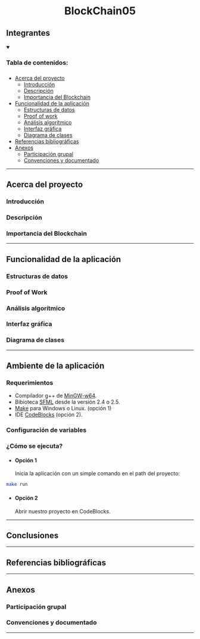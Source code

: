 <h1 align="center">BlockChain05</h1>

## Integrantes


<a name="readme-top"></a>
<details open>
  <summary><h3>Tabla de contenidos:<h3></summary>
  <ul>
    <li><a href="#acerca-del-proyecto">
      Acerca del proyecto
      <ul>
        <li><a href="#introducción">Introducción</a></li>
        <li><a href="#descripción">Descripción</a></li>
        <li><a href="#importancia-del-blockchain">Importancia del Blockchain</a></li>
      </ul>
    </a></li>
    <li><a href="#funcionalidad-de-la-aplicación">
      Funcionalidad de la aplicación
      <ul>
        <li><a href="#estructuras-de-datos">Estructuras de datos</a></li>
        <li><a href="#proof-of-work">Proof of work</a></li>
        <li><a href="#análisis-algorítmico">Análisis algorítmico</a></li>
        <li><a href="#interfaz-gráfica">Interfaz gráfica</a></li>
        <li><a href="#diagrama-de-clases">Diagrama de clases</a></li>
      </ul>
    </a></li>
    <li><a href="#referencias-bibliográficas">Referencias bibliográficas</a></li>
    <li><a href="#anexos">
      Anexos
    <ul>
        <li><a href="#participación-grupal">Participación grupal</a></li>
        <li><a href="#convenciones-y-documentado">Convenciones y documentado</a></li>
      </ul>
    </a></li>
  </ul>
</details>

<hr>

## Acerca del proyecto

### Introducción

### Descripción

### Importancia del Blockchain

<hr>

## Funcionalidad de la aplicación

### Estructuras de datos

### Proof of Work

### Análisis algorítmico

### Interfaz gráfica

### Diagrama de clases

<hr>

## Ambiente de la aplicación

### Requerimientos

- Compilador g++ de [MinGW-w64](https://www.mingw-w64.org/downloads/).
- Bibioteca [SFML](https://www.sfml-dev.org/download/sfml/2.5.1/) desde la versión 2.4 o 2.5.
- [Make](https://gnuwin32.sourceforge.net/packages/make.htm) para Windows o Linux. (opción 1)
- IDE [CodeBlocks](https://www.codeblocks.org/downloads/) (opción 2).
 
### Configuración de variables

### ¿Cómo se ejecuta?

- #### Opción 1
  
  Inicia la aplicación con un simple comando en el path del proyecto: 

```bash
make run
```

- #### Opción 2

  Abrir nuestro proyecto en CodeBlocks.

<hr>

## Conclusiones

<hr>

## Referencias bibliográficas

<hr>

## Anexos

### Participación grupal

### Convenciones y documentado

<hr>